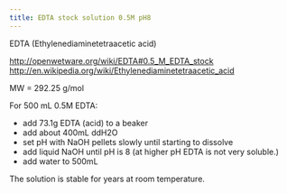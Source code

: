 ```yaml
---
title: EDTA stock solution 0.5M pH8
---
```


EDTA (Ethylenediaminetetraacetic acid)

http://openwetware.org/wiki/EDTA#0.5_M_EDTA_stock
http://en.wikipedia.org/wiki/Ethylenediaminetetraacetic_acid


MW = 292.25 g/mol 

For 500 mL 0.5M EDTA:

- add 73.1g EDTA (acid) to a beaker
- add about 400mL ddH2O
- set pH with NaOH pellets slowly until starting to dissolve
- add liquid NaOH until pH is 8 (at higher pH EDTA is not very soluble.)
- add water to 500mL

The solution is stable for years at room temperature.
